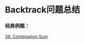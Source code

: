 # Backtrack问题总结

### 经典例题：



[39. Combination Sum](https://bhnigw.gitbook.io/leetcode/leetcode/leetcode-39.-combination-sum)

